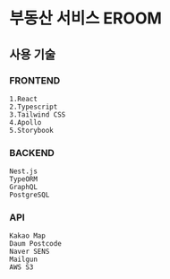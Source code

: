 # 부동산 서비스 EROOM

## 사용 기술


### FRONTEND

    1.React
    2.Typescript
    3.Tailwind CSS
    4.Apollo
    5.Storybook

### BACKEND

    Nest.js
    TypeORM
    GraphQL
    PostgreSQL

### API

    Kakao Map
    Daum Postcode
    Naver SENS
    Mailgun
    AWS S3
